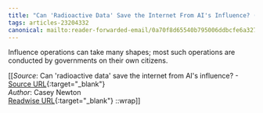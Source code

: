```yaml
---
title: "Can 'Radioactive Data' Save the Internet From AI's Influence? (454949406)"
tags: articles-23204332
canonical: mailto:reader-forwarded-email/0a70f8d65540b795006ddbcfe6a32738
---
```


Influence operations can take many shapes; most such operations are conducted by governments on their own citizens.


[[_Source_: Can 'radioactive data' save the internet from AI's influence? - [Source URL](mailto:reader-forwarded-email/0a70f8d65540b795006ddbcfe6a32738){:target="_blank"}<br>
_Author_: Casey Newton<br>
[Readwise URL](https://readwise.io/open/454949406){:target="_blank"}
::wrap]]